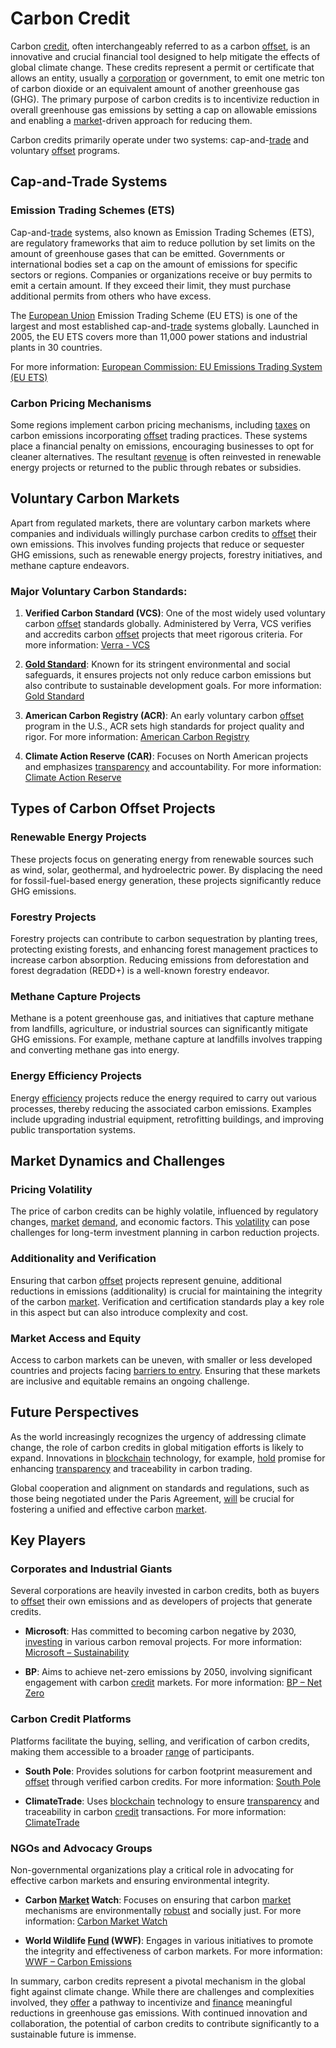 # Carbon Credit

Carbon [credit](../c/credit.md), often interchangeably referred to as a carbon [offset](../o/offset.md), is an innovative and crucial financial tool designed to help mitigate the effects of global climate change. These credits represent a permit or certificate that allows an entity, usually a [corporation](../c/corporation.md) or government, to emit one metric ton of carbon dioxide or an equivalent amount of another greenhouse gas (GHG). The primary purpose of carbon credits is to incentivize reduction in overall greenhouse gas emissions by setting a cap on allowable emissions and enabling a [market](../m/market.md)-driven approach for reducing them.

Carbon credits primarily operate under two systems: cap-and-[trade](../t/trade.md) and voluntary [offset](../o/offset.md) programs.

## Cap-and-Trade Systems

### Emission Trading Schemes (ETS)

Cap-and-[trade](../t/trade.md) systems, also known as Emission Trading Schemes (ETS), are regulatory frameworks that aim to reduce pollution by set limits on the amount of greenhouse gases that can be emitted. Governments or international bodies set a cap on the amount of emissions for specific sectors or regions. Companies or organizations receive or buy permits to emit a certain amount. If they exceed their limit, they must purchase additional permits from others who have excess.

The [European Union](../e/european_union_(eu).md) Emission Trading Scheme (EU ETS) is one of the largest and most established cap-and-[trade](../t/trade.md) systems globally. Launched in 2005, the EU ETS covers more than 11,000 power stations and industrial plants in 30 countries.

For more information: [European Commission: EU Emissions Trading System (EU ETS)](https://ec.europa.eu/clima/policies/ets_en)

### Carbon Pricing Mechanisms

Some regions implement carbon pricing mechanisms, including [taxes](../t/taxes.md) on carbon emissions incorporating [offset](../o/offset.md) trading practices. These systems place a financial penalty on emissions, encouraging businesses to opt for cleaner alternatives. The resultant [revenue](../r/revenue.md) is often reinvested in renewable energy projects or returned to the public through rebates or subsidies.

## Voluntary Carbon Markets

Apart from regulated markets, there are voluntary carbon markets where companies and individuals willingly purchase carbon credits to [offset](../o/offset.md) their own emissions. This involves funding projects that reduce or sequester GHG emissions, such as renewable energy projects, forestry initiatives, and methane capture endeavors.

### Major Voluntary Carbon Standards:
1. **Verified Carbon Standard (VCS)**: One of the most widely used voluntary carbon [offset](../o/offset.md) standards globally. Administered by Verra, VCS verifies and accredits carbon [offset](../o/offset.md) projects that meet rigorous criteria.
   For more information: [Verra - VCS](https://verra.org/programs/verified-carbon-standard/)
   
2. **[Gold Standard](../g/gold_standard.md)**: Known for its stringent environmental and social safeguards, it ensures projects not only reduce carbon emissions but also contribute to sustainable development goals.
   For more information: [Gold Standard](https://www.goldstandard.org/)

3. **American Carbon Registry (ACR)**: An early voluntary carbon [offset](../o/offset.md) program in the U.S., ACR sets high standards for project quality and rigor.
   For more information: [American Carbon Registry](https://americancarbonregistry.org/)

4. **Climate Action Reserve (CAR)**: Focuses on North American projects and emphasizes [transparency](../t/transparency.md) and accountability.
   For more information: [Climate Action Reserve](https://www.climateactionreserve.org/)

## Types of Carbon Offset Projects

### Renewable Energy Projects

These projects focus on generating energy from renewable sources such as wind, solar, geothermal, and hydroelectric power. By displacing the need for fossil-fuel-based energy generation, these projects significantly reduce GHG emissions.

### Forestry Projects

Forestry projects can contribute to carbon sequestration by planting trees, protecting existing forests, and enhancing forest management practices to increase carbon absorption. Reducing emissions from deforestation and forest degradation (REDD+) is a well-known forestry endeavor.

### Methane Capture Projects

Methane is a potent greenhouse gas, and initiatives that capture methane from landfills, agriculture, or industrial sources can significantly mitigate GHG emissions. For example, methane capture at landfills involves trapping and converting methane gas into energy.

### Energy Efficiency Projects

Energy [efficiency](../e/efficiency.md) projects reduce the energy required to carry out various processes, thereby reducing the associated carbon emissions. Examples include upgrading industrial equipment, retrofitting buildings, and improving public transportation systems.

## Market Dynamics and Challenges

### Pricing Volatility

The price of carbon credits can be highly volatile, influenced by regulatory changes, [market](../m/market.md) [demand](../d/demand.md), and economic factors. This [volatility](../v/volatility.md) can pose challenges for long-term investment planning in carbon reduction projects.

### Additionality and Verification

Ensuring that carbon [offset](../o/offset.md) projects represent genuine, additional reductions in emissions (additionality) is crucial for maintaining the integrity of the carbon [market](../m/market.md). Verification and certification standards play a key role in this aspect but can also introduce complexity and cost.

### Market Access and Equity

Access to carbon markets can be uneven, with smaller or less developed countries and projects facing [barriers to entry](../b/barriers_to_entry.md). Ensuring that these markets are inclusive and equitable remains an ongoing challenge.

## Future Perspectives

As the world increasingly recognizes the urgency of addressing climate change, the role of carbon credits in global mitigation efforts is likely to expand. Innovations in [blockchain](../b/blockchain_in_trading.md) technology, for example, [hold](../h/hold.md) promise for enhancing [transparency](../t/transparency.md) and traceability in carbon trading.

Global cooperation and alignment on standards and regulations, such as those being negotiated under the Paris Agreement, [will](../w/will.md) be crucial for fostering a unified and effective carbon [market](../m/market.md).

## Key Players

### Corporates and Industrial Giants

Several corporations are heavily invested in carbon credits, both as buyers to [offset](../o/offset.md) their own emissions and as developers of projects that generate credits.

- **Microsoft**: Has committed to becoming carbon negative by 2030, [investing](../i/investing.md) in various carbon removal projects.
  For more information: [Microsoft – Sustainability](https://www.microsoft.com/en-us/sustainability/emissions-impact-dashboard)

- **BP**: Aims to achieve net-zero emissions by 2050, involving significant engagement with carbon [credit](../c/credit.md) markets.
  For more information: [BP – Net Zero](https://www.bp.com/en/global/corporate/sustainability/getting-to-net-zero.html)

### Carbon Credit Platforms

Platforms facilitate the buying, selling, and verification of carbon credits, making them accessible to a broader [range](../r/range.md) of participants.

- **South Pole**: Provides solutions for carbon footprint measurement and [offset](../o/offset.md) through verified carbon credits.
  For more information: [South Pole](https://www.southpole.com/)

- **ClimateTrade**: Uses [blockchain](../b/blockchain_in_trading.md) technology to ensure [transparency](../t/transparency.md) and traceability in carbon [credit](../c/credit.md) transactions.
  For more information: [ClimateTrade](https://climatetrade.com/)

### NGOs and Advocacy Groups

Non-governmental organizations play a critical role in advocating for effective carbon markets and ensuring environmental integrity.

- **Carbon [Market](../m/market.md) Watch**: Focuses on ensuring that carbon [market](../m/market.md) mechanisms are environmentally [robust](../r/robust.md) and socially just.
  For more information: [Carbon Market Watch](https://carbonmarketwatch.org/)

- **World Wildlife [Fund](../f/fund.md) (WWF)**: Engages in various initiatives to promote the integrity and effectiveness of carbon markets.
  For more information: [WWF – Carbon Emissions](https://www.worldwildlife.org/initiatives/carbon-emissions)

In summary, carbon credits represent a pivotal mechanism in the global fight against climate change. While there are challenges and complexities involved, they [offer](../o/offer.md) a pathway to incentivize and [finance](../f/finance.md) meaningful reductions in greenhouse gas emissions. With continued innovation and collaboration, the potential of carbon credits to contribute significantly to a sustainable future is immense.